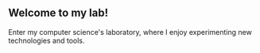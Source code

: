 ## Welcome to my lab!

Enter my computer science's laboratory, where I enjoy experimenting new technologies and tools.